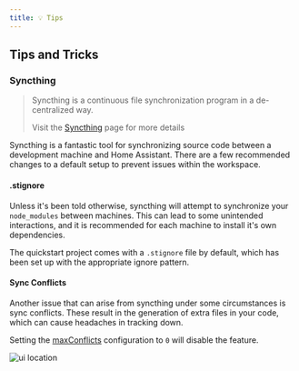 ```yaml
---
title: 💡 Tips
---
```


## Tips and Tricks

### Syncthing

> Syncthing is a continuous file synchronization program in a de-centralized way.
>
> Visit the [Syncthing](https://github.com/Poeschl/Hassio-Addons/tree/main/syncthing) page for more details

Syncthing is a fantastic tool for synchronizing source code between a development machine and Home Assistant.
There are a few recommended changes to a default setup to prevent issues within the workspace.

#### .stignore

Unless it's been told otherwise, syncthing will attempt to synchronize your `node_modules` between machines.
This can lead to some unintended interactions, and it is recommended for each machine to install it's own dependencies.

The quickstart project comes with a `.stignore` file by default, which has been set up with the appropriate ignore pattern.

#### Sync Conflicts

Another issue that can arise from syncthing under some circumstances is sync conflicts.
These result in the generation of extra files in your code, which can cause headaches in tracking down.

Setting the [maxConflicts](https://docs.syncthing.net/v1.19.2/users/config#config-option-folder.maxconflicts) configuration to `0` will disable the feature.

![ui location](/img/syncthing_conflict.png)
